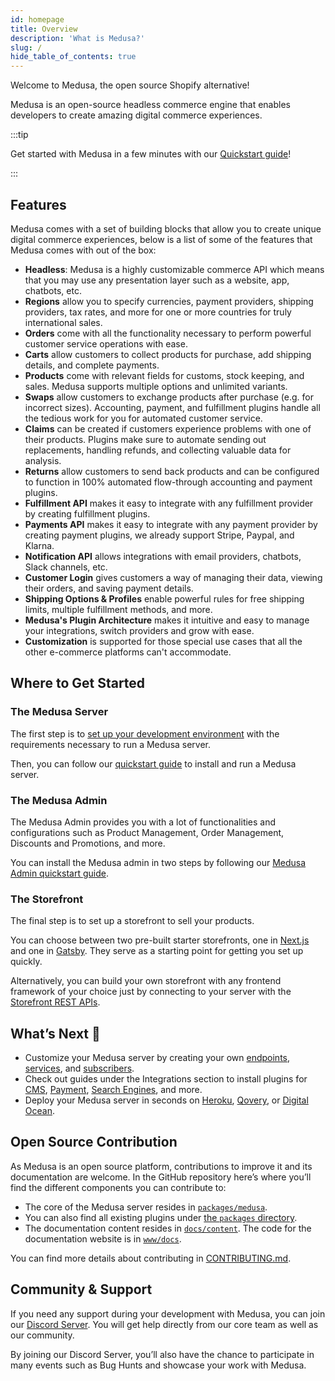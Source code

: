 ```yaml
---
id: homepage
title: Overview
description: 'What is Medusa?'
slug: /
hide_table_of_contents: true
---
```


Welcome to Medusa, the open source Shopify alternative!

Medusa is an open-source headless commerce engine that enables developers to create amazing digital commerce experiences.

:::tip

Get started with Medusa in a few minutes with our [Quickstart guide](./quickstart/quick-start.md)!

:::

## Features

Medusa comes with a set of building blocks that allow you to create unique digital commerce experiences, below is a list of some of the features that Medusa comes with out of the box:

- **Headless**: Medusa is a highly customizable commerce API which means that you may use any presentation layer such as a website, app, chatbots, etc.
- **Regions** allow you to specify currencies, payment providers, shipping providers, tax rates, and more for one or more countries for truly international sales.
- **Orders** come with all the functionality necessary to perform powerful customer service operations with ease.
- **Carts** allow customers to collect products for purchase, add shipping details, and complete payments.
- **Products** come with relevant fields for customs, stock keeping, and sales. Medusa supports multiple options and unlimited variants.
- **Swaps** allow customers to exchange products after purchase (e.g. for incorrect sizes). Accounting, payment, and fulfillment plugins handle all the tedious work for you for automated customer service.
- **Claims** can be created if customers experience problems with one of their products. Plugins make sure to automate sending out replacements, handling refunds, and collecting valuable data for analysis.
- **Returns** allow customers to send back products and can be configured to function in 100% automated flow-through accounting and payment plugins.
- **Fulfillment API** makes it easy to integrate with any fulfillment provider by creating fulfillment plugins.
- **Payments API** makes it easy to integrate with any payment provider by creating payment plugins, we already support Stripe, Paypal, and Klarna.
- **Notification API** allows integrations with email providers, chatbots, Slack channels, etc.
- **Customer Login** gives customers a way of managing their data, viewing their orders, and saving payment details.
- **Shipping Options & Profiles** enable powerful rules for free shipping limits, multiple fulfillment methods, and more.
- **Medusa's Plugin Architecture** makes it intuitive and easy to manage your integrations, switch providers and grow with ease.
- **Customization** is supported for those special use cases that all the other e-commerce platforms can't accommodate.

## Where to Get Started

### The Medusa Server

The first step is to [set up your development environment](tutorial/set-up-your-development-environment) with the requirements necessary to run a Medusa server.

Then, you can follow our [quickstart guide](quickstart/quick-start.md) to install and run a Medusa server.

### The Medusa Admin

The Medusa Admin provides you with a lot of functionalities and configurations such as Product Management, Order Management, Discounts and Promotions, and more.

You can install the Medusa admin in two steps by following our [Medusa Admin quickstart guide](admin/quickstart.md).

### The Storefront

The final step is to set up a storefront to sell your products.

You can choose between two pre-built starter storefronts, one in [Next.js](./starters/nextjs-medusa-starter.md) and one in [Gatsby](./starters/gatsby-medusa-starter.md). They serve as a starting point for getting you set up quickly.

Alternatively, you can build your own storefront with any frontend framework of your choice just by connecting to your server with the [Storefront REST APIs](https://docs.medusajs.com/api/store/collection).

## What’s Next 🚀

- Customize your Medusa server by creating your own [endpoints](./advanced/backend/endpoints/add-storefront.md), [services](./advanced/backend/services/create-service.md), and [subscribers](./advanced/backend/subscribers/create-subscriber.md).
- Check out guides under the Integrations section to install plugins for [CMS](./add-plugins/strapi.md), [Payment](./add-plugins/stripe.md), [Search Engines](./add-plugins/algolia.md), and more.
- Deploy your Medusa server in seconds on [Heroku](./how-to/deploying-on-heroku.md), [Qovery](./how-to/deploying-on-qovery.md), or [Digital Ocean](./how-to/deploying-on-digital-ocean.md).

## Open Source Contribution

As Medusa is an open source platform, contributions to improve it and its documentation are welcome. In the GitHub repository here’s where you’ll find the different components you can contribute to:

- The core of the Medusa server resides in [`packages/medusa`](https://github.com/medusajs/medusa/tree/master/packages/medusa).
- You can also find all existing plugins under [the `packages` directory](https://github.com/medusajs/medusa/tree/master/packages).
- The documentation content resides in [`docs/content`](https://github.com/medusajs/medusa/tree/master/docs/content). The code for the documentation website is in [`www/docs`](https://github.com/medusajs/medusa/tree/master/www/docs).

You can find more details about contributing in [CONTRIBUTING.md](https://github.com/medusajs/medusa/blob/master/CONTRIBUTING.md).

## Community & Support

If you need any support during your development with Medusa, you can join our [Discord Server](https://discord.gg/medusajs). You will get help directly from our core team as well as our community.

By joining our Discord Server, you’ll also have the chance to participate in many events such as Bug Hunts and showcase your work with Medusa.
